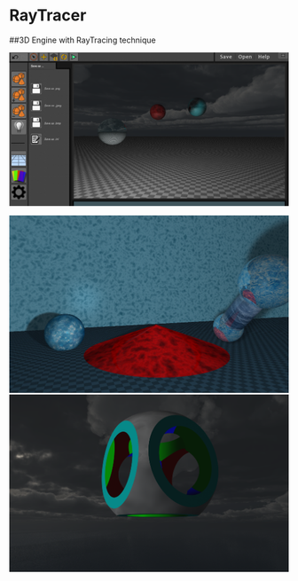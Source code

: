 # RayTracer
##3D Engine with RayTracing technique

![scene](assets/screenshots/itfc.png?raw=true "Interface view")

![scene](assets/screenshots/glass1.png?raw=true "Basic view")
![scene](assets/screenshots/csg.png?raw=true "Csg view")